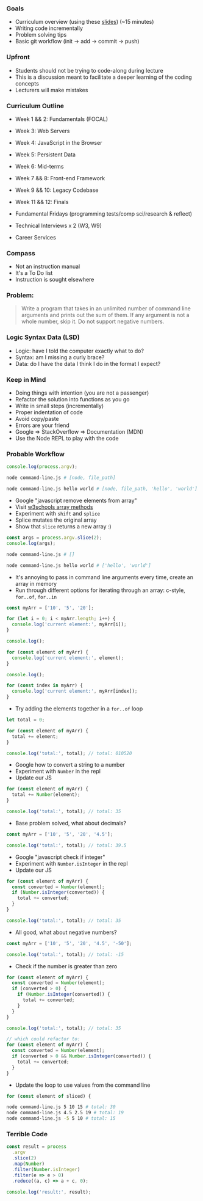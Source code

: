 ### Goals
- Curriculum overview (using these [slides](https://docs.google.com/presentation/d/1m3R_aN4S5YoCBmXRbjaZQGatygWyZXYLcN-fkcP_HWA)) (~15 minutes)
- Writing code incrementally
- Problem solving tips
- Basic git workflow (init -> add -> commit -> push)

### Upfront
- Students should not be trying to code-along during lecture
- This is a discussion meant to facilitate a deeper learning of the coding concepts
- Lecturers will make mistakes

### Curriculum Outline
- Week 1 && 2: Fundamentals (FOCAL)
- Week 3: Web Servers
- Week 4: JavaScript in the Browser
- Week 5: Persistent Data
- Week 6: Mid-terms
- Week 7 && 8: Front-end Framework
- Week 9 && 10: Legacy Codebase
- Week 11 && 12: Finals

- Fundamental Fridays (programming tests/comp sci/research & reflect)
- Technical Interviews x 2 (W3, W9)
- Career Services

### Compass
* Not an instruction manual
* It's a To Do list
* Instruction is sought elsewhere

### Problem:
> Write a program that takes in an unlimited number of command line arguments and prints out the sum of them. If any argument is not a whole number, skip it. Do not support negative numbers.

### Logic Syntax Data (LSD)
- Logic: have I told the computer exactly what to do?
- Syntax: am I missing a curly brace?
- Data: do I have the data I think I do in the format I expect?

### Keep in Mind
- Doing things with intention (you are not a passenger)
- Refactor the solution into functions as you go
- Write in small steps (incrementally)
- Proper indentation of code
- Avoid copy/paste
- Errors are your friend
- Google => StackOverflow => Documentation (MDN)
- Use the Node REPL to play with the code

### Probable Workflow

```js
console.log(process.argv);
```

```bash
node command-line.js # [node, file_path]

node command-line.js hello world # [node, file_path, 'hello', 'world']
```

* Google "javascript remove elements from array"
* Visit [w3schools array methods](https://www.w3schools.com/js/js_array_methods.asp)
* Experiment with `shift` and `splice`
* Splice mutates the original array
* Show that `slice` returns a new array :)

```js
const args = process.argv.slice(2);
console.log(args);
```

```bash
node command-line.js # []

node command-line.js hello world # ['hello', 'world']
```

* It's annoying to pass in command line arguments every time, create an array in memory
* Run through different options for iterating through an array: c-style, `for..of`, `for..in`

```js
const myArr = ['10', '5', '20'];

for (let i = 0; i < myArr.length; i++) {
  console.log('current element:', myArr[i]);
}

console.log();

for (const element of myArr) {
  console.log('current element:', element);
}

console.log();

for (const index in myArr) {
  console.log('current element:', myArr[index]);
}
```

* Try adding the elements together in a `for..of` loop

```js
let total = 0;

for (const element of myArr) {
  total += element;
}

console.log('total:', total); // total: 010520
```

* Google how to convert a string to a number
* Experiment with `Number` in the repl
* Update our JS

```js
for (const element of myArr) {
  total += Number(element);
}

console.log('total:', total); // total: 35
```

* Base problem solved, what about decimals?

```js
const myArr = ['10', '5', '20', '4.5'];

console.log('total:', total); // total: 39.5
```

* Google "javascript check if integer"
* Experiment with `Number.isInteger` in the repl
* Update our JS

```js
for (const element of myArr) {
  const converted = Number(element);
  if (Number.isInteger(converted)) {
    total += converted;
  }
}

console.log('total:', total); // total: 35
```

* All good, what about negative numbers?

```js
const myArr = ['10', '5', '20', '4.5', '-50'];

console.log('total:', total); // total: -15
```

* Check if the number is greater than zero

```js
for (const element of myArr) {
  const converted = Number(element);
  if (converted > 0) {
    if (Number.isInteger(converted)) {
      total += converted;
    }
  }
}

console.log('total:', total); // total: 35

// which could refactor to:
for (const element of myArr) {
  const converted = Number(element);
  if (converted > 0 && Number.isInteger(converted)) {
    total += converted;
  }
}
```

* Update the loop to use values from the command line

```js
for (const element of sliced) {
```

```bash
node command-line.js 5 10 15 # total: 30
node command-line.js 4.5 2.5 19 # total: 19
node command-line.js -5 5 10 # total: 15
```

### Terrible Code

```js
const result = process
  .argv
  .slice(2)
  .map(Number)
  .filter(Number.isInteger)
  .filter(e => e > 0)
  .reduce((a, c) => a + c, 0);
  
console.log('result:', result);
```
